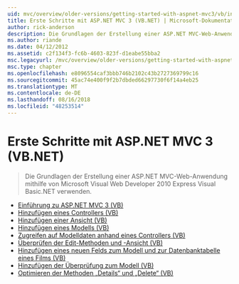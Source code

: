 ```yaml
---
uid: mvc/overview/older-versions/getting-started-with-aspnet-mvc3/vb/index
title: Erste Schritte mit ASP.NET MVC 3 (VB.NET) | Microsoft-Dokumentation
author: rick-anderson
description: Die Grundlagen der Erstellung einer ASP.NET MVC-Web-Anwendung mithilfe von Microsoft Visual Web Developer 2010 Express Visual Basic.NET verwenden.
ms.author: riande
ms.date: 04/12/2012
ms.assetid: c2f134f3-fc6b-4603-823f-d1eabe55bba2
msc.legacyurl: /mvc/overview/older-versions/getting-started-with-aspnet-mvc3/vb
msc.type: chapter
ms.openlocfilehash: e8096554caf3bbb746b2102c43b2727369799c16
ms.sourcegitcommit: 45ac74e400f9f2b7dbded66297730f6f14a4eb25
ms.translationtype: MT
ms.contentlocale: de-DE
ms.lasthandoff: 08/16/2018
ms.locfileid: "48253514"
---
```

<a name="getting-started-with-aspnet-mvc-3-vbnet"></a>Erste Schritte mit ASP.NET MVC 3 (VB.NET)
====================
> Die Grundlagen der Erstellung einer ASP.NET MVC-Web-Anwendung mithilfe von Microsoft Visual Web Developer 2010 Express Visual Basic.NET verwenden.


- [Einführung zu ASP.NET MVC 3 (VB)](intro-to-aspnet-mvc-3.md)
- [Hinzufügen eines Controllers (VB)](adding-a-controller.md)
- [Hinzufügen einer Ansicht (VB)](adding-a-view.md)
- [Hinzufügen eines Modells (VB)](adding-a-model.md)
- [Zugreifen auf Modelldaten anhand eines Controllers (VB)](accessing-your-models-data-from-a-controller.md)
- [Überprüfen der Edit-Methoden und -Ansicht (VB)](examining-the-edit-methods-and-edit-view.md)
- [Hinzufügen eines neuen Felds zum Modell und zur Datenbanktabelle eines Films (VB)](adding-a-new-field.md)
- [Hinzufügen der Überprüfung zum Modell (VB)](adding-validation-to-the-model.md)
- [Optimieren der Methoden „Details“ und „Delete“ (VB)](improving-the-details-and-delete-methods.md)
